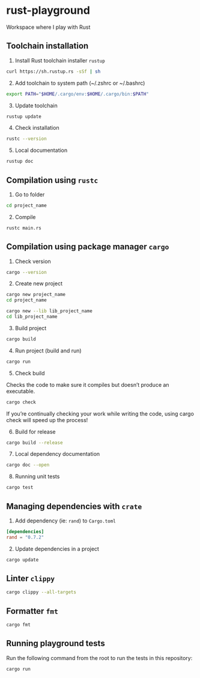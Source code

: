 # rust-playground

Workspace where I play with Rust

## Toolchain installation

1) Install Rust toolchain installer `rustup`

```bash
curl https://sh.rustup.rs -sSf | sh
```

2) Add toolchain to system path (~/.zshrc or ~/.bashrc)

```bash
export PATH="$HOME/.cargo/env:$HOME/.cargo/bin:$PATH"
```

3) Update toolchain

```bash
rustup update
```

4) Check installation

```bash
rustc --version
```

5) Local documentation

```bash
rustup doc
```

## Compilation using `rustc`

1) Go to folder

```bash
cd project_name
```

2) Compile

```bash
rustc main.rs
```

## Compilation using package manager `cargo`

1) Check version

```bash
cargo --version
```

2) Create new project

```bash
cargo new project_name
cd project_name
```

```bash
cargo new --lib lib_project_name
cd lib_project_name
```

3) Build project

```bash
cargo build
```

4) Run project (build and run)

```bash
cargo run
```

5) Check build

Checks the code to make sure it compiles but doesn’t produce an executable.

```bash
cargo check
```

If you’re continually checking your work while writing the code, using cargo check will speed up the process!

6) Build for release

```bash
cargo build --release
```

7) Local dependency documentation

```bash
cargo doc --open
```

8) Running unit tests

```bash
cargo test
```

## Managing dependencies with `crate`

1) Add dependency (ie: `rand`) to `Cargo.toml`

```toml
[dependencies]
rand = "0.7.2"
```

2) Update dependencies in a project

```bash
cargo update
```

## Linter `clippy`

```bash
cargo clippy --all-targets
```

## Formatter `fmt`

```bash
cargo fmt
```

## Running playground tests

Run the following command from the root to run the tests in this repository:

```sh
cargo run
```